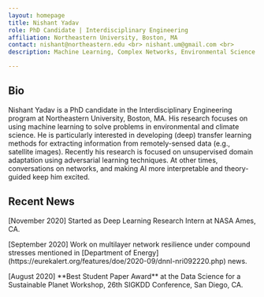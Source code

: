 ```yaml
---
layout: homepage
title: Nishant Yadav
role: PhD Candidate | Interdisciplinary Engineering
affiliation: Northeastern University, Boston, MA
contact: nishant@northeastern.edu <br> nishant.um@gmail.com <br>
description: Machine Learning, Complex Networks, Environmental Science

---
```


## Bio

Nishant Yadav is a PhD candidate in the Interdisciplinary Engineering program at Northeastern University, Boston, MA. His research focuses on using machine learning to solve problems in environmental and climate science. He is particularly interested in developing (deep) transfer learning methods for extracting information from remotely-sensed data (e.g., satellite images). Recently his research is focused on unsupervised domain adaptation using adversarial learning techniques. At other times, conversations on networks, and making AI more interpretable and theory-guided keep him excited.

<!--
## Bio

Nishant is a PhD student in the Interdisciplinary Engineering program at Northeastern University, Boston, MA, advised by [Auroop R. Ganguly](https://coe.northeastern.edu/people/ganguly-auroop/). Before starting his PhD, he worked in the industry where he evaluated the health of critical infrastructure systems. He completed his master's degree in intelligent systems from the University of Michigan Ann Arbor in 2014 and a bachelor's in civil and environmental engineering from the Indian Institute of Technology (IIT) Guwahati in 2012.  
-->

## Recent News

<p>[November 2020] Started as Deep Learning Research Intern at NASA Ames, CA.</p>
<p>[September 2020] Work on multilayer network resilience under compound stresses mentioned in [Department of Energy] (https://eurekalert.org/features/doe/2020-09/dnnl-nri092220.php) news.</p>
<p>[August 2020] **Best Student Paper Award** at the Data Science for a Sustainable Planet Workshop, 26th SIGKDD Conference, San Diego, CA.</p>
